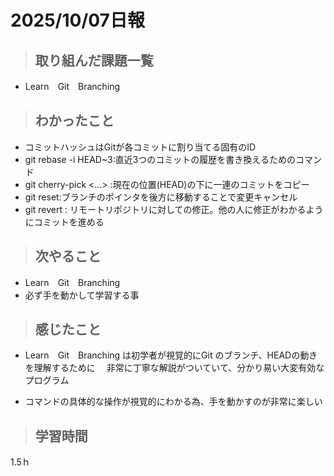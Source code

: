 # 2025/10/07日報

>## 取り組んだ課題一覧 
- Learn　Git　Branching 

> ## わかったこと
- コミットハッシュはGitが各コミットに割り当てる固有のID
- git rebase -i HEAD~3:直近3つのコミットの履歴を書き換えるためのコマンド
- git cherry-pick <Commit1> <Commit2> <...> :現在の位置(HEAD)の下に一連のコミットをコピー
- git reset:ブランチのポインタを後方に移動することで変更キャンセル
- git revert : リモートリポジトリに対しての修正。他の人に修正がわかるようにコミットを進める

> ## 次やること
- Learn　Git　Branching 
- 必ず手を動かして学習する事
  
> ## 感じたこと
- Learn　Git　Branching は初学者が視覚的にGit  のブランチ、HEADの動きを理解するために
　非常に丁寧な解説がついていて、分かり易い大変有効なプログラム

- コマンドの具体的な操作が視覚的にわかる為、手を動かすのが非常に楽しい
 
> ## 学習時間
  1.5ｈ
